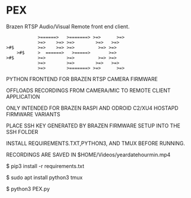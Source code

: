 # PEX
Brazen RTSP Audio/Visual Remote front end client.

                >======>   >=======> >=>      >=>
                >=>    >=> >=>        >=>   >=>
    >#$         >=>    >=> >=>         >=> >=>
        >#$     >  ======>   >=====>       >=>
    >#$         >=>        >=>         >=> >=>
                >=>        >=>        >=>   >=>
                >=>        >=======> >=>      >=>

 PYTHON FRONTEND FOR BRAZEN RTSP CAMERA FIRMWARE
 
 OFFLOADS RECORDINGS FROM CAMERA/MIC TO REMOTE CLIENT APPLICATION
 
 ONLY INTENDED FOR BRAZEN RASPI AND ODROID C2/XU4 HOSTAPD FIRMWARE VARIANTS
 
 PLACE SSH KEY GENERATED BY BRAZEN FIRMWARE SETUP INTO THE SSH FOLDER
 
 INSTALL REQUIREMENTS.TXT,PYTHON3, AND TMUX BEFORE RUNNING.
 
 RECORDINGS ARE SAVED IN $HOME/Videos/yeardatehourmin.mp4

$ pip3 install -r requirements.txt

$ sudo apt install python3 tmux

$ python3 PEX.py
 
          

